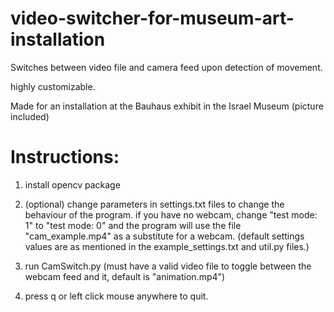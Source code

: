 # video-switcher-for-museum-art-installation
Switches between video file and camera feed upon detection of movement.

highly customizable.

Made for an installation at the Bauhaus exhibit in the Israel Museum (picture included)

# Instructions:
1) install opencv package

2) (optional) change parameters in settings.txt files to change the behaviour of the program.
if you have no webcam, change "test mode: 1" to "test mode: 0" and the program will use the file "cam_example.mp4" as a substitute for a webcam.
(default settings values are as mentioned in the example_settings.txt and util.py files.)

3) run CamSwitch.py (must have a valid video file to toggle between the webcam feed and it, default is "animation.mp4")

4) press q or left click mouse anywhere to quit.

